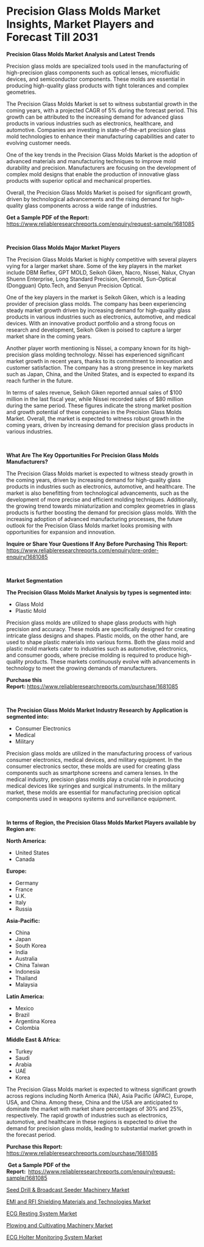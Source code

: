 <p><h1>Precision Glass Molds Market Insights, Market Players and Forecast Till 2031</h1></p><p><strong>Precision Glass Molds Market Analysis and Latest Trends</strong></p>
<p><p>Precision glass molds are specialized tools used in the manufacturing of high-precision glass components such as optical lenses, microfluidic devices, and semiconductor components. These molds are essential in producing high-quality glass products with tight tolerances and complex geometries.</p><p>The Precision Glass Molds Market is set to witness substantial growth in the coming years, with a projected CAGR of 5% during the forecast period. This growth can be attributed to the increasing demand for advanced glass products in various industries such as electronics, healthcare, and automotive. Companies are investing in state-of-the-art precision glass mold technologies to enhance their manufacturing capabilities and cater to evolving customer needs.</p><p>One of the key trends in the Precision Glass Molds Market is the adoption of advanced materials and manufacturing techniques to improve mold durability and precision. Manufacturers are focusing on the development of complex mold designs that enable the production of innovative glass products with superior optical and mechanical properties.</p><p>Overall, the Precision Glass Molds Market is poised for significant growth, driven by technological advancements and the rising demand for high-quality glass components across a wide range of industries.</p></p>
<p><strong>Get a Sample PDF of the Report:&nbsp;</strong> <a href="https://www.reliableresearchreports.com/enquiry/request-sample/1681085">https://www.reliableresearchreports.com/enquiry/request-sample/1681085</a></p>
<p>&nbsp;</p>
<p><strong>Precision Glass Molds Major Market Players</strong></p>
<p><p>The Precision Glass Molds Market is highly competitive with several players vying for a larger market share. Some of the key players in the market include DBM Reflex, GPT MOLD, Seikoh Giken, Nacro, Nissei, Nalux, Chyan Shuenn Enterprise, Long Standard Precision, Genmold, Sun-Optical (Dongguan) Opto.Tech, and Senyun Precision Optical.</p><p>One of the key players in the market is Seikoh Giken, which is a leading provider of precision glass molds. The company has been experiencing steady market growth driven by increasing demand for high-quality glass products in various industries such as electronics, automotive, and medical devices. With an innovative product portfolio and a strong focus on research and development, Seikoh Giken is poised to capture a larger market share in the coming years.</p><p>Another player worth mentioning is Nissei, a company known for its high-precision glass molding technology. Nissei has experienced significant market growth in recent years, thanks to its commitment to innovation and customer satisfaction. The company has a strong presence in key markets such as Japan, China, and the United States, and is expected to expand its reach further in the future.</p><p>In terms of sales revenue, Seikoh Giken reported annual sales of $100 million in the last fiscal year, while Nissei recorded sales of $80 million during the same period. These figures indicate the strong market position and growth potential of these companies in the Precision Glass Molds Market. Overall, the market is expected to witness robust growth in the coming years, driven by increasing demand for precision glass products in various industries.</p></p>
<p>&nbsp;</p>
<p><strong>What Are The Key Opportunities For Precision Glass Molds Manufacturers?</strong></p>
<p><p>The Precision Glass Molds market is expected to witness steady growth in the coming years, driven by increasing demand for high-quality glass products in industries such as electronics, automotive, and healthcare. The market is also benefitting from technological advancements, such as the development of more precise and efficient molding techniques. Additionally, the growing trend towards miniaturization and complex geometries in glass products is further boosting the demand for precision glass molds. With the increasing adoption of advanced manufacturing processes, the future outlook for the Precision Glass Molds market looks promising with opportunities for expansion and innovation.</p></p>
<p><strong>Inquire or Share Your Questions If Any Before Purchasing This Report:</strong> <a href="https://www.reliableresearchreports.com/enquiry/pre-order-enquiry/1681085">https://www.reliableresearchreports.com/enquiry/pre-order-enquiry/1681085</a></p>
<p>&nbsp;</p>
<p><strong>Market Segmentation</strong></p>
<p><strong>The Precision Glass Molds Market Analysis by types is segmented into:</strong></p>
<p><ul><li>Glass Mold</li><li>Plastic Mold</li></ul></p>
<p><p>Precision glass molds are utilized to shape glass products with high precision and accuracy. These molds are specifically designed for creating intricate glass designs and shapes. Plastic molds, on the other hand, are used to shape plastic materials into various forms. Both the glass mold and plastic mold markets cater to industries such as automotive, electronics, and consumer goods, where precise molding is required to produce high-quality products. These markets continuously evolve with advancements in technology to meet the growing demands of manufacturers.</p></p>
<p><strong>Purchase this Report:&nbsp;</strong><a href="https://www.reliableresearchreports.com/purchase/1681085">https://www.reliableresearchreports.com/purchase/1681085</a></p>
<p>&nbsp;</p>
<p><strong>The Precision Glass Molds Market Industry Research by Application is segmented into:</strong></p>
<p><ul><li>Consumer Electronics</li><li>Medical</li><li>Military</li></ul></p>
<p><p>Precision glass molds are utilized in the manufacturing process of various consumer electronics, medical devices, and military equipment. In the consumer electronics sector, these molds are used for creating glass components such as smartphone screens and camera lenses. In the medical industry, precision glass molds play a crucial role in producing medical devices like syringes and surgical instruments. In the military market, these molds are essential for manufacturing precision optical components used in weapons systems and surveillance equipment.</p></p>
<p>&nbsp;</p>
<p><strong>In terms of Region, the Precision Glass Molds Market Players available by Region are:</strong></p>
<p>
    <p> <strong> North America: </strong>
        <ul>
            <li>United States</li>
            <li>Canada</li>
        </ul>
        </p> 
    <p> <strong> Europe: </strong>
        <ul>
            <li>Germany</li>
            <li>France</li>
            <li>U.K.</li>
            <li>Italy</li>
            <li>Russia</li>
        </ul>
        </p> 
    <p> <strong> Asia-Pacific: </strong>
        <ul>
            <li>China</li>
            <li>Japan</li>
            <li>South Korea</li>
            <li>India</li>
            <li>Australia</li>
            <li>China Taiwan</li>
            <li>Indonesia</li>
            <li>Thailand</li>
            <li>Malaysia</li>
        </ul>
        </p> 
    <p> <strong> Latin America: </strong>
        <ul>
            <li>Mexico</li>
            <li>Brazil</li>
            <li>Argentina Korea</li>
            <li>Colombia</li>
        </ul>
        </p> 
    <p> <strong> Middle East & Africa: </strong>
        <ul>
            <li>Turkey</li>
            <li>Saudi</li>
            <li>Arabia</li>
            <li>UAE</li>
            <li>Korea</li>
        </ul>
    </p>
    </p>
<p><p>The Precision Glass Molds market is expected to witness significant growth across regions including North America (NA), Asia Pacific (APAC), Europe, USA, and China. Among these, China and the USA are anticipated to dominate the market with market share percentages of 30% and 25%, respectively. The rapid growth of industries such as electronics, automotive, and healthcare in these regions is expected to drive the demand for precision glass molds, leading to substantial market growth in the forecast period.</p></p>
<p><strong>Purchase this Report: </strong><a href="https://www.reliableresearchreports.com/purchase/1681085">https://www.reliableresearchreports.com/purchase/1681085</a></p>
<p>&nbsp;<strong>Get a Sample PDF of the Report:&nbsp;&nbsp;</strong><a href="https://www.reliableresearchreports.com/enquiry/request-sample/1681085">https://www.reliableresearchreports.com/enquiry/request-sample/1681085</a></p>
<p><strong></strong></p>
<p><p><a href="https://medium.com/@samirmayert64/seed-drill-amp-broadcast-seeder-machinery-market-the-key-to-successful-business-strategy-8d69ef822a9e">Seed Drill & Broadcast Seeder Machinery Market</a></p><p><a href="https://medium.com/@adrainbayer7987/emi-and-rfi-shielding-materials-and-technologies-market-the-key-to-successful-business-strategy-fa9b0e13766d">EMI and RFI Shielding Materials and Technologies Market</a></p><p><a href="https://medium.com/@adrainbayer7987/ecg-resting-system-market-furnishes-information-on-market-share-market-trends-and-market-growth-22571afedf53">ECG Resting System Market</a></p><p><a href="https://medium.com/@adrainbayer7987/plowing-and-cultivating-machinery-market-research-report-its-history-and-forecast-2024-to-2031-7a010568a134">Plowing and Cultivating Machinery Market</a></p><p><a href="https://medium.com/@samirmayert64/ecg-holter-monitoring-system-market-comprehensive-assessment-by-type-application-and-geography-62a10b301bfe">ECG Holter Monitoring System Market</a></p></p>